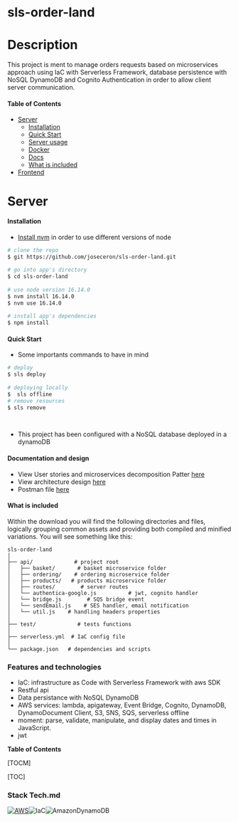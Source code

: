 # sls-order-land
 
# Description
 
This project is ment to manage orders requests based on microservices approach using IaC with Serverless Framework, database persistence with NoSQL DynamoDB and Cognito Authentication in order to allow client server communication.

 
#### Table of Contents
 
- [Server](#server)
	- [Installation](#installation)
	- [Quick Start](#quickstart)
	- [Server usage](#usageserver)
	- [Docker](#docker)
	- [Docs](#docs)
	- [What is included](#whatisincluded)
- [Frontend](#frontend)


 
# Server
 
#### Installation
- [Install nvm](https://github.com/nvm-sh/nvm) in order to use different versions of node

``` bash
# clone the repo
$ git https://github.com/joseceron/sls-order-land.git
 
# go into app's directory
$ cd sls-order-land
 
# use node version 16.14.0
$ nvm install 16.14.0
$ nvm use 16.14.0
 
# install app's dependencies
$ npm install
```
 
#### Quick Start
- Some importants commands to have in mind


``` bash
# deploy
$ sls deploy
 
# deploying locally
$  sls offline
# remove resources
$ sls remove
 
 
```

- This project has been configured with a NoSQL database deployed in a dynamoDB


#### Documentation and design
- View User stories and microservices decomposition Patter [here](https://docs.google.com/document/d/17US9n0AzMXV-0GSTbytjlHeqkyjb-Hi6akYvO47gBTU/edit?usp=sharing)
- View architecture design [here](https://drive.google.com/file/d/1cESAmuaYKPxEMVbmA5Wk96ZhH9Pk4aPo/view?usp=sharing) 
- Postman file [here](https://drive.google.com/file/d/1-2aS4Nrz84WGGBLfOZIoXY2lYsTp4fUD/view?usp=sharing)


 
#### What is included

Within the download you will find the following directories and files, logically grouping common assets and providing both compiled and minified variations. You will see something like this:

```
sls-order-land
│
├── api/             # project root
│   ├── basket/       # basket microservice folder
│   ├── ordering/    # ordering microservice folder
│   ├── products/   # products microservice folder
│   ├── routes/        # server routes
│   └── authentica-google.js          # jwt, cognito handler
│   └── bridge.js        # SQS bridge event
│   └── sendEmail.js    # SES handler, email notification
│   └── util.js    # handling headers properties
│
├── test/             # tests functions
│
├── serverless.yml  # IaC config file
│
└── package.json   # dependencies and scripts
```


### Features and technologies
- IaC: infrastructure as Code with Serverless Framework with aws SDK
- Restful api
- Data persistance with NoSQL DynamoDB
- AWS services: lambda, apigateway, Event Bridge, Cognito, DynamoDB, DynamoDocument Client, S3, SNS, SQS, serverless offline
- moment: parse, validate, manipulate, and display dates and times in JavaScript.
- jwt


**Table of Contents**

[TOCM]

[TOC]



### Stack Tech.md

[![AWS](https://img.shields.io/badge/AWS-232F3E?style=for-the-badge&logo=amazon-aws&logoColor=white&labelColor=101010)]()![IaC](https://img.shields.io/badge/-Serverless%20Framework-lightgrey)![AmazonDynamoDB](https://img.shields.io/badge/Amazon%20DynamoDB-4053D6?style=for-the-badge&logo=Amazon%20DynamoDB&logoColor=white)

